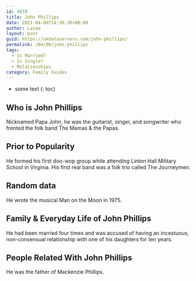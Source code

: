 ```yaml
---
id: 4078
title: John Phillips
date: 2021-04-06T14:36:30+00:00
author: Laima
layout: post
guid: https://ukdataservers.com/john-phillips/
permalink: /04/06/john-phillips
tags:
  - Is Married?
  - Is Single?
  - Relationships
category: Family Guides
---
```


* some text
{: toc}


## Who is John Phillips
                  
                  
                  
Nicknamed Papa John, he was the guitarist, singer, and songwriter who fronted the folk band The Mamas & the Papas.
                  
              
            
              
            
                
                
                
## Prior to Popularity
                  
                  
                  
He formed his first doo-wop group while attending Linton Hall Military School in Virginia. His first real band was a folk trio called The Journeymen.
                  
              
            
              
            
                
                
                
## Random data
                  
                  
                  
He wrote the musical Man on the Moon in 1975.
                  
              
            
              
            
                
                
                
## Family & Everyday Life of John Phillips
                  
                  
                  
He had been married four times and was accused of having an incestuous, non-consensual relationship with one of his daughters for ten years.
                  
              
            
              
            
                
                
                
## People Related With John Phillips
                  
                  
                  
He was the father of Mackenzie Phillips.
                  
              
            
              
            
                
              
            
              
              
            
            
              
            
          
          
          